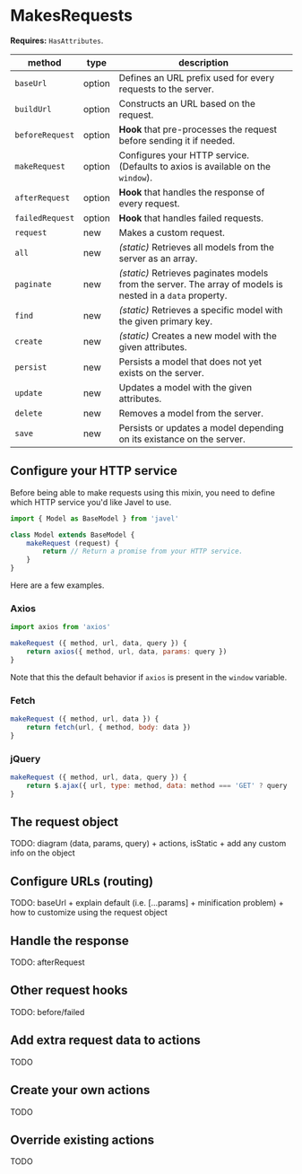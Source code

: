# MakesRequests

**Requires:** `HasAttributes`.

| method | type | description |
| - | - | - |
| `baseUrl` | option | Defines an URL prefix used for every requests to the server. |
| `buildUrl` | option | Constructs an URL based on the request. |
| `beforeRequest` | option | **Hook** that pre-processes the request before sending it if needed. |
| `makeRequest` | option | Configures your HTTP service. (Defaults to axios is available on the `window`). |
| `afterRequest` | option | **Hook** that handles the response of every request. |
| `failedRequest` | option | **Hook** that handles failed requests. |
| `request` | new | Makes a custom request. |
| `all` | new | *(static)* Retrieves all models from the server as an array. |
| `paginate` | new | *(static)* Retrieves paginates models from the server. The array of models is nested in a `data` property. |
| `find` | new | *(static)* Retrieves a specific model with the given primary key. |
| `create` | new | *(static)* Creates a new model with the given attributes. |
| `persist` | new | Persists a model that does not yet exists on the server. |
| `update` | new | Updates a model with the given attributes. |
| `delete` | new | Removes a model from the server. |
| `save` | new | Persists or updates a model depending on its existance on the server. |

## Configure your HTTP service

Before being able to make requests using this mixin, you need to define which HTTP service you'd like Javel to use.

```js
import { Model as BaseModel } from 'javel'

class Model extends BaseModel {
    makeRequest (request) {
        return // Return a promise from your HTTP service.
    }
}
```

Here are a few examples.

### Axios

```js
import axios from 'axios'

makeRequest ({ method, url, data, query }) {
    return axios({ method, url, data, params: query })
}
```

Note that this the default behavior if `axios` is present in the `window` variable.

### Fetch

```js
makeRequest ({ method, url, data }) {
    return fetch(url, { method, body: data })
}
```

### jQuery

```js
makeRequest ({ method, url, data, query }) {
    return $.ajax({ url, type: method, data: method === 'GET' ? query : data })
}
```

## The request object

TODO: diagram (data, params, query) + actions, isStatic + add any custom info on the object

## Configure URLs (routing)

TODO: baseUrl + explain default (i.e. [...params] + minification problem) + how to customize using the request object

## Handle the response

TODO: afterRequest

## Other request hooks

TODO: before/failed

## Add extra request data to actions

TODO

## Create your own actions

TODO

## Override existing actions

TODO